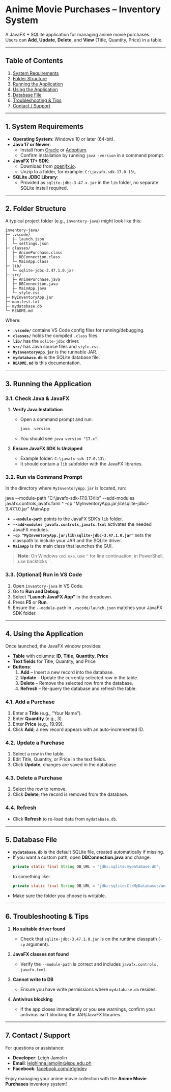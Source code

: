 # Anime Movie Purchases – Inventory System

A JavaFX + SQLite application for managing anime movie purchases.  
Users can **Add**, **Update**, **Delete**, and **View** (Title, Quantity, Price) in a table.

---

## Table of Contents
1. [System Requirements](#1-system-requirements)
2. [Folder Structure](#2-folder-structure)
3. [Running the Application](#3-running-the-application)
4. [Using the Application](#4-using-the-application)
5. [Database File](#5-database-file)
6. [Troubleshooting & Tips](#6-troubleshooting--tips)
7. [Contact / Support](#7-contact--support)

---

## 1. System Requirements

- **Operating System**: Windows 10 or later (64-bit).
- **Java 17 or Newer**:
  - Install from [Oracle](https://www.oracle.com/java/technologies/downloads/) or [Adoptium](https://adoptium.net/).
  - Confirm installation by running `java -version` in a command prompt.
- **JavaFX 17+ SDK**:
  - Download from [openjfx.io](https://openjfx.io/).
  - Unzip to a folder, for example: `C:\javafx-sdk-17.0.13\`.
- **SQLite JDBC Library**:
  - Provided as `sqlite-jdbc-3.47.x.jar` in the `lib` folder, no separate SQLite install required.

---

## 2. Folder Structure

A typical project folder (e.g., `inventory-java`) might look like this:


```plaintext
inventory-java/
├─ .vscode/
│  ├─ launch.json
│  └─ settings.json
├─ classes/
│  ├─ AnimePurchase.class
│  ├─ DBConnection.class
│  └─ MainApp.class
├─ lib/
│  └─ sqlite-jdbc-3.47.1.0.jar
├─ src/
│  ├─ AnimePurchase.java
│  ├─ DBConnection.java
│  ├─ MainApp.java
│  └─ style.css
├─ MyInventoryApp.jar
├─ manifest.txt
├─ mydatabase.db
└─ README.md
```

Where:
- **`.vscode/`** contains VS Code config files for running/debugging.
- **`classes/`** holds the compiled `.class` files.
- **`lib/`** has the `sqlite-jdbc` driver.
- **`src/`** has Java source files and `style.css`.
- **`MyInventoryApp.jar`** is the runnable JAR.
- **`mydatabase.db`** is the SQLite database file.
- **`README.md`** is this documentation.

---

## 3. Running the Application

### 3.1. Check Java & JavaFX

1. **Verify Java Installation**  
   - Open a command prompt and run:
     ```powershell
     java -version
     ```
   - You should see `java version "17.x"`.

2. **Ensure JavaFX SDK Is Unzipped**  
   - Example folder: `C:\javafx-sdk-17.0.13\`.
   - It should contain a `lib` subfolder with the JavaFX libraries.

### 3.2. Run via Command Prompt

In the directory where `MyInventoryApp.jar` is located, run:


java --module-path "C:\javafx-sdk-17.0.13\lib" --add-modules javafx.controls,javafx.fxml ^
     -cp "MyInventoryApp.jar;lib\sqlite-jdbc-3.47.1.0.jar" MainApp


- **`--module-path`** points to the JavaFX SDK’s `lib` folder.  
- **`--add-modules javafx.controls,javafx.fxml`** activates the needed JavaFX modules.  
- **`-cp "MyInventoryApp.jar;lib\sqlite-jdbc-3.47.1.0.jar"`** sets the classpath to include your JAR and the SQLite driver.  
- **`MainApp`** is the main class that launches the GUI.  

> **Note**: On Windows `cmd.exe`, use `^` for line continuation; in PowerShell, use backticks `` ` ``.

### 3.3. (Optional) Run in VS Code

1. Open `inventory-java` in VS Code.  
2. Go to **Run and Debug**.  
3. Select **“Launch JavaFX App”** in the dropdown.  
4. Press **F5** or **Run**.  
5. Ensure the `--module-path` in `.vscode/launch.json` matches your JavaFX SDK folder.

---

## 4. Using the Application

Once launched, the JavaFX window provides:

- **Table** with columns: **ID**, **Title**, **Quantity**, **Price**  
- **Text fields** for Title, Quantity, and Price  
- **Buttons**:  
  1. **Add** – Insert a new record into the database.  
  2. **Update** – Update the currently selected row in the table.  
  3. **Delete** – Remove the selected row from the database.  
  4. **Refresh** – Re-query the database and refresh the table.

### 4.1. Add a Purchase
1. Enter a **Title** (e.g., “Your Name”).  
2. Enter **Quantity** (e.g., 3).  
3. Enter **Price** (e.g., 19.99).  
4. Click **Add**; a new record appears with an auto-incremented ID.

### 4.2. Update a Purchase
1. Select a row in the table.  
2. Edit Title, Quantity, or Price in the text fields.  
3. Click **Update**; changes are saved in the database.

### 4.3. Delete a Purchase
1. Select the row to remove.  
2. Click **Delete**; the record is removed from the database.

### 4.4. Refresh
- Click **Refresh** to re-load data from `mydatabase.db`.

---

## 5. Database File

- **`mydatabase.db`** is the default SQLite file, created automatically if missing.  
- If you want a custom path, open **DBConnection.java** and change:
  ```java
  private static final String DB_URL = "jdbc:sqlite:mydatabase.db";
  ```
  to something like:
  ```java
  private static final String DB_URL = "jdbc:sqlite:C:/MyDatabases/animeInventory.db";
  ```
- Make sure the folder you choose is writable.

---

## 6. Troubleshooting & Tips

1. **No suitable driver found**  
   - Check that `sqlite-jdbc-3.47.1.0.jar` is on the runtime classpath (`-cp` argument).

2. **JavaFX classes not found**  
   - Verify the `--module-path` is correct and includes `javafx.controls, javafx.fxml`.

3. **Cannot write to DB**  
   - Ensure you have write permissions where `mydatabase.db` resides.

4. **Antivirus blocking**  
   - If the app closes immediately or you see warnings, confirm your antivirus isn’t blocking the JAR/JavaFX libraries.

---

## 7. Contact / Support

For questions or assistance:

- **Developer**: Leigh Jamolin  
- **Email**: [leighinna.jamolin@lspu.edu.ph](mailto:leighinna.jamolin@lspu.edu.ph)  
- **Facebook**: [facebook.com/le1ghdev](https://www.facebook.com/le1ghdev/)

Enjoy managing your anime movie collection with the **Anime Movie Purchases** inventory system!